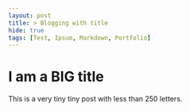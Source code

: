 ```yaml
---
layout: post
title: > Blogging with title 
hide: true
tags: [Test, Ipsum, Markdown, Portfolio]
---
```


# I am a BIG title

This is a very tiny tiny post with less than 250 letters.


